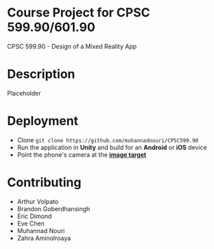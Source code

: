 # Course Project for CPSC 599.90/601.90
CPSC 599.90 - Design of a Mixed Reality App

# Description
Placeholder

# Deployment
- Clone `git clone https://github.com/muhannadnouri/CPSC599.90`
- Run the application in **Unity** and build for an **Android** or **iOS** device
- Point the phone's camera at the [**image target**]()

# Contributing
- Arthur Volpato
- Brandon Goberdhansingh
- Eric Dimond
- Eve Chen
- Muhannad Nouri
- Zahra Aminolroaya
